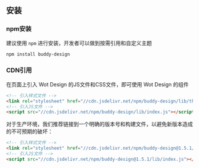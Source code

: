 ## 安装

### npm安装

建议使用 `npm` 进行安装，开发者可以做到按需引用和自定义主题

```bash
npm install buddy-design
```

### CDN引用

在页面上引入 Wot Design 的JS文件和CSS文件，即可使用 Wot Design 的组件

```html
<!-- 引入样式文件 -->
<link rel="stylesheet" href="//cdn.jsdelivr.net/npm/buddy-design/lib/theme-default/index.css">
<!-- 引入JS文件 -->
<script src="//cdn.jsdelivr.net/npm/buddy-design/lib/index.js"></script>
```

对于生产环境，我们推荐链接到一个明确的版本号和构建文件，以避免新版本造成的不可预期的破坏：

```html
<!-- 引入样式文件 -->
<link rel="stylesheet" href="//cdn.jsdelivr.net/npm/buddy-design@1.5.1/lib/theme-default/index.css">
<!-- 引入JS文件 -->
<script src="//cdn.jsdelivr.net/npm/buddy-design@1.5.1/lib/index.js"></script>
```
